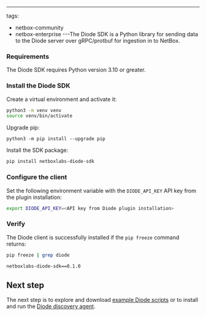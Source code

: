 ---
tags:
  - netbox-community
  - netbox-enterprise
---The Diode SDK is a Python library for sending data to the Diode server over gRPC/protbuf for ingestion in to NetBox.

### Requirements 

The Diode SDK requires Python version 3.10 or greater.

### Install the Diode SDK

Create a virtual environment and activate it:

```bash
python3 -m venv venv
source venv/bin/activate
```

Upgrade pip:

```
python3 -m pip install --upgrade pip
```

Install the SDK package:

```bash
pip install netboxlabs-diode-sdk
```

### Configure the client

Set the following environment variable with the `DIODE_API_KEY` API key from the plugin installation:

```bash
export DIODE_API_KEY=<API key from Diode plugin installation>
```

### Verify

The Diode client is successfully installed if the `pip freeze` command returns:

```bash
pip freeze | grep diode
```
```{.bash .no-copy}
netboxlabs-diode-sdk==0.1.0
```

## Next step

The next step is to explore and download [example Diode scripts](https://github.com/netboxlabs/netbox-learning/tree/develop/diode) or to install and run the [Diode discovery agent](diode-agent.md).

